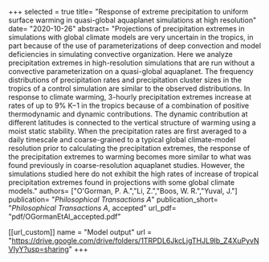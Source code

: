 +++
selected = true
title= "Response of extreme precipitation to uniform surface warming in quasi-global aquaplanet simulations at high resolution"
date= "2020-10-26"
abstract= "Projections of precipitation extremes in simulations with global climate models are very uncertain in the tropics, in part because of the use of parameterizations of deep convection and model deficiencies in simulating convective organization. Here we analyze precipitation extremes in high-resolution simulations that are run without a convective parameterization on a quasi-global aquaplanet. The frequency distributions of precipitation rates and precipitation cluster sizes in the tropics of a control simulation are similar to the observed distributions. In response to climate warming, 3-hourly precipitation extremes increase at rates of up to 9% K−1 in the tropics because of a combination of positive thermodynamic and dynamic contributions. The dynamic contribution at different latitudes is connected to the vertical structure of warming using a moist static stability. When the precipitation rates are first averaged to a daily timescale and coarse-grained to a typical global climate-model resolution prior to calculating the precipitation extremes, the response of the precipitation extremes to warming becomes more similar to what was found previously in coarse-resolution aquaplanet studies. However, the simulations studied here do not exhibit the high rates of increase of tropical precipitation extremes found in projections with some global climate models."
authors= ["O'Gorman, P. A.","Li, Z.","Boos, W. R.","Yuval, J."]
publication= "*Philosophical Transactions A*"
publication_short= "*Philosophical Transactions A*, accepted"
url_pdf= "pdf/OGormanEtAl_accepted.pdf"


[[url_custom]]
    name = "Model output"
    url = "https://drive.google.com/drive/folders/1TRPDL6JkcLjgTHJL9Ib_Z4XuPyvNVIyY?usp=sharing"
+++


